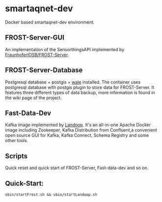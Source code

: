 # smartaqnet-dev
Docker based smartaqnet-dev environment.
## FROST-Server-GUI
An implementation of the SensorthingsAPI implemented by [FraunhoferIOSB/FROST-Server](https://github.com/FraunhoferIOSB/FROST-Server).
## FROST-Server-Database
Postgresql database + postgis + [wale](https://github.com/wal-e/wal-e) installed. The container uses postgresql database with postgis plugin to store data for FROST-Server. It features three different types of data backup, more information is found in the wiki page of the project.
## Fast-Data-Dev
Kafka image implemented by [Landoop](https://github.com/Landoop/fast-data-dev). It's an all-in-one Apache Docker image including Zookeeper, Kafka Distribution from Confluent,a convenient open source GUI for Kafka, Kafka Connect, Schema Registry and some other tools.
## Scripts
Quick reset and quick start of FROST-Server, Fast-data-dev and so on.
## Quick-Start:
```
sbin/startFrost.sh && sbin/startLandoop.sh
```
